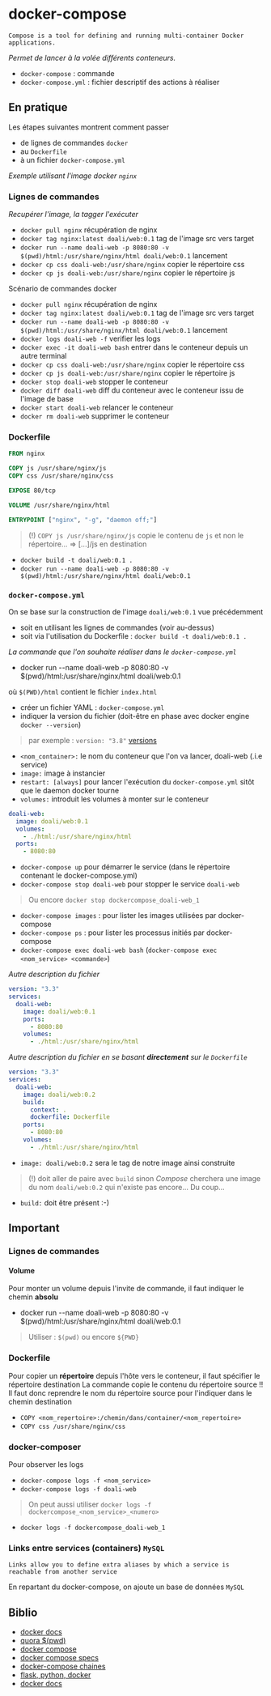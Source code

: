 # docker-compose

```text
Compose is a tool for defining and running multi-container Docker applications.
```

_Permet de lancer à la volée différents conteneurs._

- `docker-compose` : commande
- `docker-compose.yml` : fichier descriptif des actions à réaliser

## En pratique

Les étapes suivantes montrent comment passer

- de lignes de commandes `docker`
- au `Dockerfile`
- à un fichier `docker-compose.yml`

_Exemple utilisant l'image docker `nginx`_

### Lignes de commandes

_Recupérer l'image, la tagger l'exécuter_

- `docker pull nginx` récupération de nginx
- `docker tag nginx:latest doali/web:0.1` tag de l'image src vers target
- `docker run --name doali-web -p 8080:80 -v $(pwd)/html:/usr/share/nginx/html doali/web:0.1` lancement
- `docker cp css doali-web:/usr/share/nginx` copier le répertoire css
- `docker cp js doali-web:/usr/share/nginx` copier le répertoire js

Scénario de commandes docker

- `docker pull nginx` récupération de nginx
- `docker tag nginx:latest doali/web:0.1` tag de l'image src vers target
- `docker run --name doali-web -p 8080:80 -v $(pwd)/html:/usr/share/nginx/html doali/web:0.1` lancement
- `docker logs doali-web -f` verifier les logs
- `docker exec -it doali-web bash` entrer dans le conteneur depuis un autre terminal
- `docker cp css doali-web:/usr/share/nginx` copier le répertoire css
- `docker cp js doali-web:/usr/share/nginx` copier le répertoire js
- `docker stop doali-web` stopper le conteneur
- `docker diff doali-web` diff du conteneur avec le conteneur issu de l'image de base
- `docker start doali-web` relancer le conteneur
- `docker rm doali-web` supprimer le conteneur

### Dockerfile

```Dockerfile
FROM nginx

COPY js /usr/share/nginx/js
COPY css /usr/share/nginx/css

EXPOSE 80/tcp

VOLUME /usr/share/nginx/html

ENTRYPOINT ["nginx", "-g", "daemon off;"]
```

> (!) `COPY js /usr/share/nginx/js` 
> copie le contenu de `js` et non le répertoire... 
> => [...]/js en destination

- `docker build -t doali/web:0.1 .`
- `docker run --name doali-web -p 8080:80 -v $(pwd)/html:/usr/share/nginx/html doali/web:0.1`

### `docker-compose.yml`

On se base sur la construction de l'image `doali/web:0.1` vue précédemment

- soit en utilisant les lignes de commandes (voir au-dessus)
- soit via l'utilisation du Dockerfile : `docker build -t doali/web:0.1 .`

_La commande que l'on souhaite réaliser dans le `docker-compose.yml`_

- docker run --name doali-web -p 8080:80 -v $(pwd)/html:/usr/share/nginx/html doali/web:0.1

où `$(PWD)/html` contient le fichier `index.html`

- créer un fichier YAML : `docker-compose.yml`
- indiquer la version du fichier (doit-être en phase avec docker engine `docker --version`)

> par exemple : `version: "3.8"` [versions](https://docs.docker.com/compose/compose-file/)

- `<nom_container>:` le nom du conteneur que l'on va lancer, doali-web (.i.e service)
- `image:` image à instancier
- `restart: [always]` pour lancer l'exécution du `docker-compose.yml` sitôt que le daemon docker tourne
- `volumes:` introduit les volumes à monter sur le conteneur

```yaml
doali-web:
  image: doali/web:0.1
  volumes:
    - ./html:/usr/share/nginx/html
  ports:
    - 8080:80
```

- `docker-compose up` pour démarrer le service (dans le répertoire contenant le docker-compose.yml)
- `docker-compose stop doali-web` pour stopper le service `doali-web`

> Ou encore `docker stop dockercompose_doali-web_1`

- `docker-compose images` : pour lister les images utilisées par docker-compose
- `docker-compose ps` : pour lister les processus initiés par docker-compose
- `docker-compose exec doali-web bash` (`docker-compose exec <nom_service> <commande>`)

_Autre description du fichier_

```yaml
version: "3.3"
services:
  doali-web:
    image: doali/web:0.1
    ports:
      - 8080:80
    volumes:
      - ./html:/usr/share/nginx/html
```

_Autre description du fichier en se basant **directement** sur le `Dockerfile`_

```yaml
version: "3.3"
services:
  doali-web:
    image: doali/web:0.2
    build:
      context: .
      dockerfile: Dockerfile
    ports:
      - 8080:80
    volumes:
      - ./html:/usr/share/nginx/html
```

- `image: doali/web:0.2` sera le tag de notre image ainsi construite 

> (!) doit aller de paire avec `build` sinon _Compose_ cherchera une image du nom `doali/web:0.2` qui n'existe pas encore...
> Du coup...

- `build:` doit être présent :-)

## Important

### Lignes de commandes

#### Volume

Pour monter un volume depuis l'invite de commande, il faut indiquer le chemin **absolu**

- docker run --name doali-web -p 8080:80 -v $(pwd)/html:/usr/share/nginx/html doali/web:0.1

> Utiliser : `$(pwd)` ou encore `${PWD}`

### Dockerfile

Pour copier un **répertoire** depuis l'hôte vers le conteneur, il faut spécifier le répertoire destination
La commande copie le contenu du répertoire source !!
Il faut donc reprendre le nom du répertoire source pour l'indiquer dans le chemin destination

- `COPY <nom_repertoire>:/chemin/dans/container/<nom_repertoire>`
- `COPY css /usr/share/nginx/css`

### docker-composer

Pour observer les logs

- `docker-compose logs -f <nom_service>`
- `docker-compose logs -f doali-web`

> On peut aussi utiliser `docker logs -f dockercompose_<nom_service>_<numero>`

- `docker logs -f dockercompose_doali-web_1`

### Links entre services (containers) `MySQL`

```text
Links allow you to define extra aliases by which a service is reachable from another service
```

En repartant du docker-compose, on ajoute un base de données `MySQL`


## Biblio

- [docker docs](https://docs.docker.com/compose/compose-file/)
- [quora $(pwd)](https://www.quora.com/Do-docker-volumes-not-work-with-relative-paths)
- [docker compose](https://docs.docker.com/compose/)
- [docker compose specs](https://docs.docker.com/compose/compose-file/)
- [docker-compose chaines](https://runnable.com/docker/advanced-docker-compose-configuration)
- [flask, python, docker](https://docs.docker.com/compose/gettingstarted/)
- [docker docs](https://docs.docker.com/compose/networking/#links)
